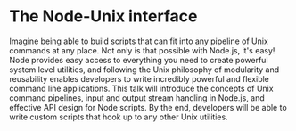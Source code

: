 # The Node-Unix interface

Imagine being able to build scripts that can fit into any pipeline of Unix
commands at any place. Not only is that possible with Node.js, it's easy! Node
provides easy access to everything you need to create powerful system level
utilities, and following the Unix philosophy of modularity and reusability
enables developers to write incredibly powerful and flexible command line
applications. This talk will introduce the concepts of Unix command pipelines,
input and output stream handling in Node.js, and effective API design for Node
scripts. By the end, developers will be able to write custom scripts that hook
up to any other Unix utilities.
